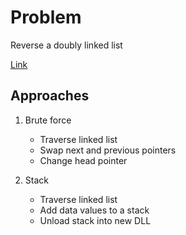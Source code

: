 
# Problem

Reverse a doubly linked list

[Link](https://www.geeksforgeeks.org/reverse-a-doubly-linked-list/)

## Approaches
1. Brute force
    - Traverse linked list
    - Swap next and previous pointers
    - Change head pointer

2. Stack
    - Traverse linked list
    - Add data values to a stack
    - Unload stack into new DLL